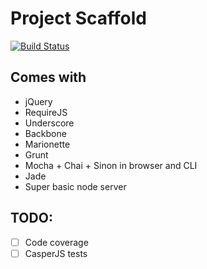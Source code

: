 Project Scaffold
================


[![Build Status](https://travis-ci.org/craigdallimore/project-template.png?branch=master)](https://travis-ci.org/craigdallimore/project-template)


Comes with
----------
- jQuery
- RequireJS
- Underscore
- Backbone
- Marionette
- Grunt
- Mocha + Chai + Sinon in browser and CLI
- Jade
- Super basic node server

TODO:
-----

- [ ] Code coverage
- [ ] CasperJS tests
